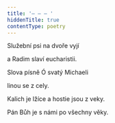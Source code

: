 ```yaml
---
title: '– – – '
hiddenTitle: true
contentType: poetry
---
```


Služební psi na dvoře vyjí

a Radim slaví eucharistii.

Slova písně Ó svatý Michaeli

linou se z cely.

Kalich je lžíce a hostie jsou z veky.

Pán Bůh je s námi po všechny věky.
